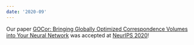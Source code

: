 ```yaml
---
date: '2020-09'
---
```


Our paper [GOCor: Bringing Globally Optimized Correspondence Volumes into Your Neural Network](https://arxiv.org/abs/2009.07823) was accepted at [NeurIPS 2020](https://nips.cc/)! 
